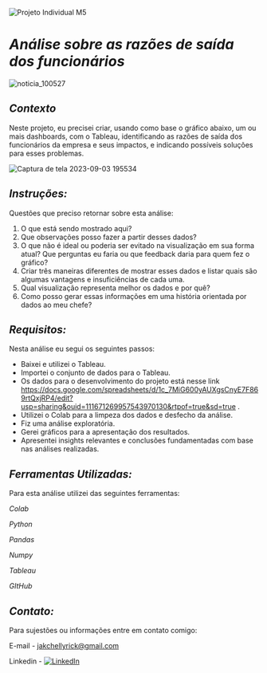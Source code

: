 ![Projeto Individual M5](https://img.shields.io/badge/Projeto-Individual%20M5-blueviolet.svg)

# *Análise sobre as razões de saída dos funcionários*


![noticia_100527](https://github.com/Jaqueline-SPC/Projeto_Individual_M5/assets/131497257/1ed8bc55-88fa-4c20-813c-f30d03652854)

## *Contexto*

Neste projeto, eu precisei criar, usando como base o gráfico abaixo, um ou mais dashboards, com o Tableau, identificando as
razões de saída dos funcionários da empresa e seus impactos, e indicando
possíveis soluções para esses problemas.


![Captura de tela 2023-09-03 195534](https://github.com/Jaqueline-SPC/Projeto_Individual_M5/assets/131497257/daaf1fb4-59fe-4728-8ce7-0f22cb023c9c)

## *Instruções:*

Questões que preciso retornar sobre esta análise:

1. O que está sendo mostrado aqui?
2. Que observações posso fazer a partir desses dados?
3. O que não é ideal ou poderia ser evitado na visualização em sua forma atual? Que perguntas eu faria ou que feedback daria para quem fez o gráfico?
4. Criar três maneiras diferentes de mostrar esses dados e listar quais são algumas vantagens e insuficiências de cada uma.
5. Qual visualização representa melhor os dados e por quê?
6. Como posso gerar essas informações em uma história orientada por dados ao meu chefe? 

## *Requisitos:*

Nesta análise eu segui os seguintes passos:

* Baixei e utilizei o Tableau.
* Importei o conjunto de dados para o Tableau.
* Os dados para o desenvolvimento do projeto está nesse link https://docs.google.com/spreadsheets/d/1c_7MiG600yAUXgsCnyE7F869rtQxjRP4/edit?usp=sharing&ouid=111671269957543970130&rtpof=true&sd=true .
* Utilizei o Colab para a limpeza dos dados e desfecho da análise.
* Fiz uma análise exploratória.
* Gerei gráficos para a apresentação dos resultados.
* Apresentei insights relevantes e conclusões fundamentadas com base
nas análises realizadas.

## *Ferramentas Utilizadas:*

Para esta análise utilizei das seguintes ferramentas:

*Colab*

*Python*

*Pandas*

*Numpy*

*Tableau*

*GItHub*

## *Contato:*

Para sujestões ou informações entre em contato comigo:

E-mail - jakchellyrick@gmail.com

Linkedin - <a href="https://www.linkedin.com/in/jaqueline-data-analitics">
        <img src="https://img.shields.io/badge/LinkedIn-blue?style=flat-square&logo=linkedin" alt="LinkedIn">



  
